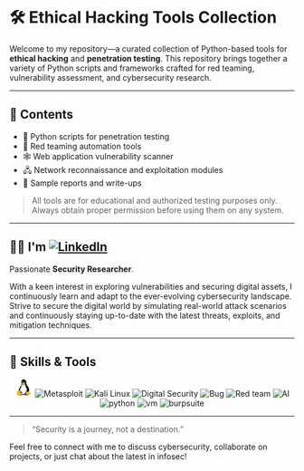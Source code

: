 
# 🛠️ Ethical Hacking Tools Collection

Welcome to my repository—a curated collection of Python-based tools for **ethical hacking** and **penetration testing**.
This repository brings together a variety of Python scripts and frameworks crafted for red teaming, vulnerability assessment, and cybersecurity research.

---

## 📂 Contents

- 🐍 Python scripts for penetration testing
- 🚩 Red teaming automation tools
- 🕸️ Web application vulnerability scanner
- 🖧 Network reconnaissance and exploitation modules
- 📝 Sample reports and write-ups

> All tools are for educational and authorized testing purposes only. Always obtain proper permission before using them on any system.

---

## 👨‍💻 I'm   [<img src="https://img.icons8.com/?size=100&id=u7OTIf3GZiw2&format=png&color=000000" width="28" alt="LinkedIn"/>](https://0xveczif.github.io/portfolio)

Passionate **Security Researcher**.

With a keen interest in exploring vulnerabilities and securing digital assets, I continuously learn and adapt to the ever-evolving cybersecurity landscape.
Strive to secure the digital world by simulating real-world attack scenarios and continuously staying up-to-date with the latest threats, exploits, and mitigation techniques.

---

## 🔧 Skills & Tools

<p align="center">
  <img src="https://raw.githubusercontent.com/github/explore/80688e429a7d4ef2fca1e82350fe8e3517d3494d/topics/linux/linux.png" width="32" alt="Linux"/>
  <img src="https://img.icons8.com/?size=100&id=PW0ChfedZvTh&format=png&color=000000" width="32" alt="Metasploit"/>
  <img src="https://img.icons8.com/?size=100&id=qBWtR72kluCU&format=png&color=000000" width="32" alt="Kali Linux"/>
  <img src="https://img.icons8.com/?size=100&id=FbRY9JkBrjiX&format=png&color=000000" width="32" alt="Digital Security"/>
  <img src="https://img.icons8.com/?size=100&id=4Ywlu1XtAw14&format=png&color=000000" width="32" alt="Bug"/>
  <img src="https://img.icons8.com/?size=100&id=11220&format=png&color=FA5252" width="32" alt="Red team"/>
  <img src="https://img.icons8.com/?size=100&id=61864&format=png&color=000000" width="32" alt="AI"/>
  <img src="https://img.icons8.com/?size=100&id=13441&format=png&color=000000" width="32" alt="python"/>
  <img src="https://img.icons8.com/?size=100&id=EeGUdU1g9c98&format=png&color=000000" width="32" alt="vm"/>
  <img src="https://img.icons8.com/?size=100&id=41078&format=png&color=FD7E14" width="32" alt="burpsuite"/>
</p>

---

> “Security is a journey, not a destination.”

Feel free to connect with me to discuss cybersecurity, collaborate on projects, or just chat about the latest in infosec!
